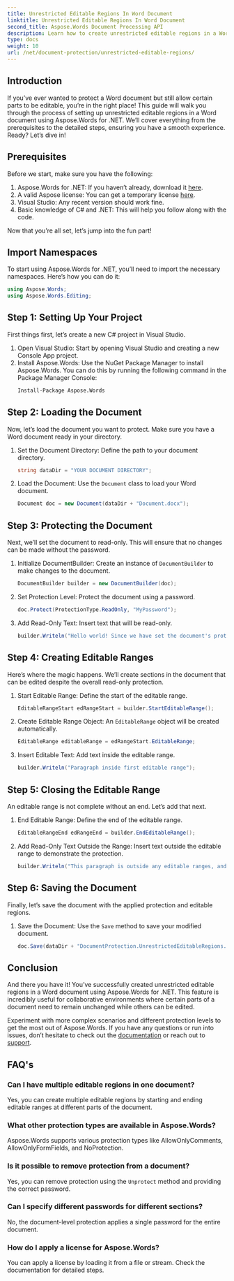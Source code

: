 ```yaml
---
title: Unrestricted Editable Regions In Word Document
linktitle: Unrestricted Editable Regions In Word Document
second_title: Aspose.Words Document Processing API
description: Learn how to create unrestricted editable regions in a Word document using Aspose.Words for .NET with this comprehensive step-by-step guide.
type: docs
weight: 10
url: /net/document-protection/unrestricted-editable-regions/
---
```

## Introduction

If you’ve ever wanted to protect a Word document but still allow certain parts to be editable, you’re in the right place! This guide will walk you through the process of setting up unrestricted editable regions in a Word document using Aspose.Words for .NET. We’ll cover everything from the prerequisites to the detailed steps, ensuring you have a smooth experience. Ready? Let’s dive in!

## Prerequisites

Before we start, make sure you have the following:

1. Aspose.Words for .NET: If you haven’t already, download it [here](https://releases.aspose.com/words/net/).
2. A valid Aspose license: You can get a temporary license [here](https://purchase.aspose.com/temporary-license/).
3. Visual Studio: Any recent version should work fine.
4. Basic knowledge of C# and .NET: This will help you follow along with the code.

Now that you’re all set, let’s jump into the fun part!

## Import Namespaces

To start using Aspose.Words for .NET, you’ll need to import the necessary namespaces. Here’s how you can do it:

```csharp
using Aspose.Words;
using Aspose.Words.Editing;
```

## Step 1: Setting Up Your Project

First things first, let’s create a new C# project in Visual Studio.

1. Open Visual Studio: Start by opening Visual Studio and creating a new Console App project.
2. Install Aspose.Words: Use the NuGet Package Manager to install Aspose.Words. You can do this by running the following command in the Package Manager Console:
   ```sh
   Install-Package Aspose.Words
   ```

## Step 2: Loading the Document

Now, let’s load the document you want to protect. Make sure you have a Word document ready in your directory.

1. Set the Document Directory: Define the path to your document directory.
   ```csharp
   string dataDir = "YOUR DOCUMENT DIRECTORY";
   ```
2. Load the Document: Use the `Document` class to load your Word document.
   ```csharp
   Document doc = new Document(dataDir + "Document.docx");
   ```

## Step 3: Protecting the Document

Next, we’ll set the document to read-only. This will ensure that no changes can be made without the password.

1. Initialize DocumentBuilder: Create an instance of `DocumentBuilder` to make changes to the document.
   ```csharp
   DocumentBuilder builder = new DocumentBuilder(doc);
   ```
2. Set Protection Level: Protect the document using a password.
   ```csharp
   doc.Protect(ProtectionType.ReadOnly, "MyPassword");
   ```
3. Add Read-Only Text: Insert text that will be read-only.
   ```csharp
   builder.Writeln("Hello world! Since we have set the document's protection level to read-only, we cannot edit this paragraph without the password.");
   ```

## Step 4: Creating Editable Ranges

Here’s where the magic happens. We’ll create sections in the document that can be edited despite the overall read-only protection.

1. Start Editable Range: Define the start of the editable range.
   ```csharp
   EditableRangeStart edRangeStart = builder.StartEditableRange();
   ```
2. Create Editable Range Object: An `EditableRange` object will be created automatically.
   ```csharp
   EditableRange editableRange = edRangeStart.EditableRange;
   ```
3. Insert Editable Text: Add text inside the editable range.
   ```csharp
   builder.Writeln("Paragraph inside first editable range");
   ```

## Step 5: Closing the Editable Range

An editable range is not complete without an end. Let’s add that next.

1. End Editable Range: Define the end of the editable range.
   ```csharp
   EditableRangeEnd edRangeEnd = builder.EndEditableRange();
   ```
2. Add Read-Only Text Outside the Range: Insert text outside the editable range to demonstrate the protection.
   ```csharp
   builder.Writeln("This paragraph is outside any editable ranges, and cannot be edited.");
   ```

## Step 6: Saving the Document

Finally, let’s save the document with the applied protection and editable regions.

1. Save the Document: Use the `Save` method to save your modified document.
   ```csharp
   doc.Save(dataDir + "DocumentProtection.UnrestrictedEditableRegions.docx");
   ```

## Conclusion

And there you have it! You’ve successfully created unrestricted editable regions in a Word document using Aspose.Words for .NET. This feature is incredibly useful for collaborative environments where certain parts of a document need to remain unchanged while others can be edited. 

Experiment with more complex scenarios and different protection levels to get the most out of Aspose.Words. If you have any questions or run into issues, don’t hesitate to check out the [documentation](https://reference.aspose.com/words/net/) or reach out to [support](https://forum.aspose.com/c/words/8).

## FAQ's

### Can I have multiple editable regions in one document?
Yes, you can create multiple editable regions by starting and ending editable ranges at different parts of the document.

### What other protection types are available in Aspose.Words?
Aspose.Words supports various protection types like AllowOnlyComments, AllowOnlyFormFields, and NoProtection.

### Is it possible to remove protection from a document?
Yes, you can remove protection using the `Unprotect` method and providing the correct password.

### Can I specify different passwords for different sections?
No, the document-level protection applies a single password for the entire document.

### How do I apply a license for Aspose.Words?
You can apply a license by loading it from a file or stream. Check the documentation for detailed steps.


